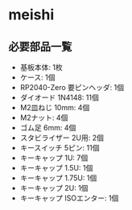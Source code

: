 # meishi

## 必要部品一覧
* 基板本体: 1枚
* ケース: 1個
* RP2040-Zero 要ピンヘッダ: 1個
* ダイオード 1N4148: 11個
* M2皿ねじ 10mm: 4個
* M2ナット: 4個
* ゴム足 6mm: 4個
* スタビライザー 2U用: 2個
* キースイッチ 5ピン: 11個
* キーキャップ 1U: 7個
* キーキャップ 1.5U: 1個
* キーキャップ 1.75U: 1個
* キーキャップ 2U: 1個
* キーキャップ ISOエンター: 1個
